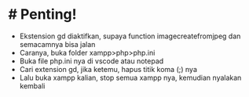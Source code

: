 <h1># Penting! </h1>
<ul>
  <li>Ekstension gd diaktifkan, supaya function imagecreatefromjpeg dan semacamnya bisa jalan</li>
  <li>Caranya, buka folder xampp>php>php.ini</li>
  <li>Buka file php.ini nya di vscode atau notepad</li>
  <li>Cari extension gd, jika ketemu, hapus titik koma (;) nya </li>
  <li>Lalu buka xampp kalian, stop semua xampp nya, kemudian nyalakan kembali</li>
</ul>

